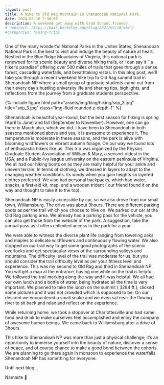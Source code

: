 ```yaml
---
layout: post
title: A hike to Old Rag Mountain in Shenandoah National Park.
date: 2024-03-16 7:30:00
description: A weekend get away with Grad School friends.
# redirect: https://bair.berkeley.edu/blog/2021/04/19/mbrl/
#categories: hiking-trips
---
```


One of the many wonderful National Parks in the Unites States, Shenandoah National Park is the best to visit and indulge the beauty of nature at heart. Nestled in the Blue Ridge Mountains of Virginia, this national park is renowned for its scenic beauty and diverse hiking trails, or I can say it “ a hiker’s paradise” offering over 500 miles of trails that goes through a dense forest, cascading waterfalls, and breathtaking vistas. In this blog post, we’ll take you through a recent weekend hike trip to Old Rag summit trail in Shenandoah NP where a small group of graduate students came out from their every day’s hustling university life and sharing tips, highlights, and reflections from the journey from a graduate students perspective.

<div class="row">
    <div class="col-sm mt-3 mt-md-0">
        {% include figure.html path="assets/img/blog/hiking/snp_3.jpg" title="snp_3.jpg" class="img-fluid rounded z-depth-1" %}
    </div>
</div>

Shenandoah is beautiful year-round, but the best season for hiking is spring (April to June) and fall (September to November). However, one can go there in March also, which we did. I have been to Shenandoah in both seasons mentioned above and yes, it is awesome to experience it. The temperature is moderate in these seasons, and the park is alive with blooming wildflowers or vibrant autumn foliage. On our way we found lots of enthusiastic hikers like us. This trip was organized by the Physics Graduate Student Association of William & Mary, a second-oldest in the USA, and a Public-Ivy league university on the eastern peninsula of Virginia.
We all had our hiking boots on as they are really helpful for your ankle and uneven terrain. In terms of clothing, we dressed in layers to adapt to the changing weather conditions. Its windy when you gain heights so layered clothes preferred. We also had personal backpacks, which had water, snacks, a first-aid kit, map, and a wooden trident ( our friend found it on the way and thought to take it to the top).

Shenandoah NP  is easily accessible by car, so we also drove from our small town, Williamsburg. The drive was about 3hours. There are different parking spots as per the trail which you choose to hike on. We parked our car at the Old Rag parking area. We already had a parking pass for the vehicle, you can also get those from the website of the park. A suggestion, take the annual pass as it offers unlimited access to the park for a year. 

We were able to witness the diverse plant life ranging from towering oaks and maples to delicate wildflowers and continuously flowing water. We also stopped on our trail way to get some good photographs of the scenic overlooks and get spectacular views of the surrounding valleys and mountains. The difficulty level of the trail was moderate for us, but you should consider the trail difficulty level as per your fitness level and experience. This was my second to Old Rag and third in Shenandoah NP. You will get a map at the entrance, having one while on the trail is helpful. We followed the trail marking along the way and it was helpful. We all had our own lunch and a bottle of water, being hydrated all the time is very important. We planned to take the lunch on the summit ( 3284 ft.), clicked some pictures and it was not crowded which is supposed to be. On our descent we encountered a small snake and we even sat near the flowing river to sit back and relax and reflect on the experience. 

While returning home, we took a stopover at Charlottesville and had some food and drink to make ourselves feel accomplished and enjoy the company of awesome human beings. We came back to Williamsburg after a drive of 3hours.

This hike to Shenandoah NP was more than just a physical challenge; it’s an opportunity to immerse yourself into the beauty of nature, discover a sense of peace, and of course chance to make a good bond between the cohorts. We are planning to go there again in monsoon to experience the waterfalls. Shenandoah NP has something for everyone.

Until next blog… 

Namaste 🙏
